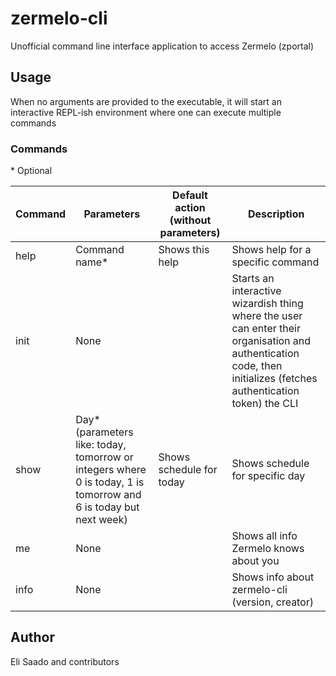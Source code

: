 # zermelo-cli
Unofficial command line interface application to access Zermelo (zportal)

## Usage
When no arguments are provided to the executable, it will start an interactive REPL-ish environment where one can execute multiple commands

### Commands
\* Optional

|Command|Parameters|Default action (without parameters)|Description|
|-------|----------|-----------------------------------|-----------|
|help|Command name*|Shows this help|Shows help for a specific command|
|init|None||Starts an interactive wizardish thing where the user can enter their organisation and authentication code, then initializes (fetches authentication token) the CLI|
|show|Day* (parameters like: today, tomorrow or integers where 0 is today, 1 is tomorrow and 6 is today but next week)|Shows schedule for today|Shows schedule for specific day|
|me|None||Shows all info Zermelo knows about you|
|info|None||Shows info about zermelo-cli (version, creator)|

## Author
Eli Saado and contributors
